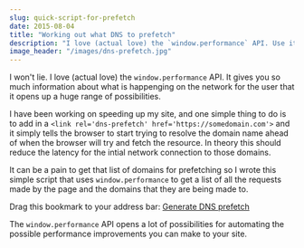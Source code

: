 ```yaml
---
slug: quick-script-for-prefetch
date: 2015-08-04
title: "Working out what DNS to prefetch"
description: "I love (actual love) the `window.performance` API. Use it to help speed up your site."
image_header: "/images/dns-prefetch.jpg"
---
```

 
I won't lie. I love (actual love) the `window.performance` API.  It gives you so much information
about what is happenging on the network for the user that it opens up a huge range of 
possibilities.

I have been working on speeding up my site, and one simple thing to do is to add in a `<link rel='dns-prefetch' href='https://somedomain.com'>`
and it simply tells the browser to start trying to resolve the domain name ahead of when the browser will try and 
fetch the resource.  In theory this should reduce the latency for the intial network connection to those domains.

It can be a pain to get that list of domains for prefetching so I wrote this simple script that uses
`window.performance` to get a list of all the requests made by the page and the domains that they are being
made to.

<script src="https://gist.github.com/PaulKinlan/15d13da60c5402e07387.js"></script>

Drag this bookmark to your address bar: <a href="javascript: (function () {     var jsCode = document.createElement('script');     jsCode.setAttribute('src', 'https://cdn.rawgit.com/PaulKinlan/15d13da60c5402e07387/raw/48ff1fb0c4654711dd0717332c5f97baf381576d/prefetchbuilder.js');                    document.body.appendChild(jsCode);  }());">Generate DNS prefetch</a>

The `window.performance` API opens a lot of possibilities for automating the possible performance improvements
you can make to your site.